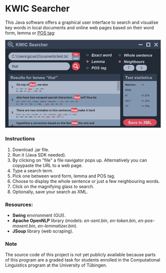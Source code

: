 # KWIC Searcher

This Java software offers a graphical user interface to search and visualise key words in local documents and online web pages based on their
word form, lemma or [POS tag](https://www.ling.upenn.edu/courses/Fall_2003/ling001/penn_treebank_pos.html):

![View of the GUI](images/KWICSearcherGUI.png)

### Instructions

1. Download .jar file.
2. Run it (Java SDK needed).
3. By clicking on "file" a file navigator pops up. Alternatively you can copypaste the URL to a web page.
4. Type a search term.
5. Pick one between word form, lemma and POS tag.
5. Choose to display the whole sentence or just a few neighbouring words.
6. Click on the magnifying glass to search.
7. Optionally, save your search as XML.


### Resources:

- **Swing** environment (GUI).
- **Apache OpenNLP** library (models: _en-sent.bin_, _en-token.bin_, _en-pos-maxent.bin_, _en-lemmatizer.bin_).
- **JSoup** library (web scraping).


### Note

The source code of this project is not yet publicly available because parts of this program are a graded task for
students enrolled in the Computational Linguistics program at the University of Tübingen.
